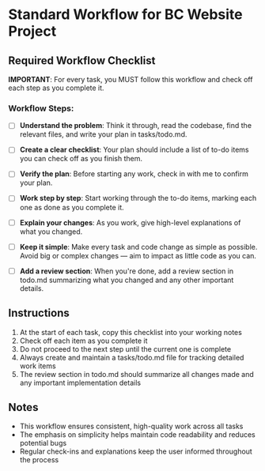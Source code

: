 # Standard Workflow for BC Website Project

## Required Workflow Checklist

**IMPORTANT**: For every task, you MUST follow this workflow and check off each step as you complete it.

### Workflow Steps:

- [ ] **Understand the problem**: Think it through, read the codebase, find the relevant files, and write your plan in tasks/todo.md.

- [ ] **Create a clear checklist**: Your plan should include a list of to-do items you can check off as you finish them.

- [ ] **Verify the plan**: Before starting any work, check in with me to confirm your plan.

- [ ] **Work step by step**: Start working through the to-do items, marking each one as done as you complete it.

- [ ] **Explain your changes**: As you work, give high-level explanations of what you changed.

- [ ] **Keep it simple**: Make every task and code change as simple as possible. Avoid big or complex changes — aim to impact as little code as you can.

- [ ] **Add a review section**: When you're done, add a review section in todo.md summarizing what you changed and any other important details.

## Instructions

1. At the start of each task, copy this checklist into your working notes
2. Check off each item as you complete it
3. Do not proceed to the next step until the current one is complete
4. Always create and maintain a tasks/todo.md file for tracking detailed work items
5. The review section in todo.md should summarize all changes made and any important implementation details

## Notes

- This workflow ensures consistent, high-quality work across all tasks
- The emphasis on simplicity helps maintain code readability and reduces potential bugs
- Regular check-ins and explanations keep the user informed throughout the process